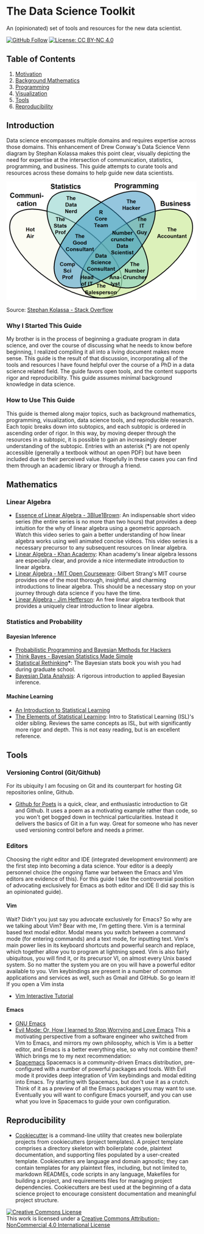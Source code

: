 # The Data Science Toolkit
An (opinionated) set of tools and resources for the new data scientist. 

[![GitHub Follow](https://img.shields.io/github/followers/pete-lawson)](https://github.com/pete-lawson)
[![License: CC BY-NC 4.0](https://img.shields.io/badge/License-CC%20BY--NC%204.0-lightgrey.svg)](https://creativecommons.org/licenses/by-nc/4.0/)
## Table of Contents

1. [Motivation](#intro)
2. [Background Mathematics](#math)
4. [Programming](#programming)
5. [Visualization](#visualization)
6. [Tools](#tools)
7. [Reproducibility](#repro)


<a name="intro"/>

## Introduction
Data science encompasses multiple domains and requires expertise across those
domains. This enhancement of Drew Conway's Data Science Venn diagram by Stephan
Kolassa makes this point clear, visually depicting the need for expertise at the
intersection of communication, statistics, programming, and business. This guide
attempts to curate tools and resources across these domains to help guide new
data scientists.

<img src="https://github.com/pete-lawson/data-science-toolkit/blob/master/figures/data_scientist_venn_diagram.png" alt="Data Science Venn Diagram" width="500">

Source: [Stephan Kolassa - Stack Overflow](https://datascience.stackexchange.com/questions/2403/data-science-without-knowledge-of-a-specific-topic-is-it-worth-pursuing-as-a-ca)

### Why I Started This Guide
My brother is in the process of beginning a graduate program in data science,
and over the course of discussing what he needs to know before beginning, I
realized compiling it all into a living document makes more sense. This guide is
the result of that discussion, incorporating all of the tools and resources I
have found helpful over the course of a PhD in a data science related field. The
guide favors open tools, and the content supports rigor and reproducibility. This guide assumes minimal background knowledge in data science.

### How to Use This Guide
This guide is themed along major topics, such as background mathematics, programming, visualization, data science tools, and reproducible research. Each topic breaks down into subtopics, and each subtopic is ordered in ascending order of rigor. In this way, by moving deeper through the resources in a subtopic, it is possible to gain an increasingly deeper understanding of the subtopic. Entries with an asterisk (**&ast;**) are not openly accessible (generally a textbook without an open PDF) but have been included due to their perceived value. Hopefully in these cases you can find them through an academic library or through a friend. 

<a name="math"/>

## Mathematics

### Linear Algebra
* [Essence of Linear Algebra - 3Blue1Brown](https://www.youtube.com/playlist?list=PLZHQObOWTQDPD3MizzM2xVFitgF8hE_ab): An indispensable short video series (the entire series is no more than two hours) that provides a deep intuition for the why of linear algebra using a geometric approach. Watch this video series to gain a better understanding of how linear algebra works using well animated concise videos. This video series is a necessary precursor to any subsequent resources on linear algebra.
* [Linear Algebra - Khan Academy](https://www.khanacademy.org/math/linear-algebra): Khan academy's linear algebra lessons are especially clear, and provide a nice intermediate introduction to linear algebra.
* [Linear Algebra - MIT Open Courseware](https://ocw.mit.edu/courses/mathematics/18-06-linear-algebra-spring-2010/): Gilbert Strang's MIT course provides one of the most thorough, insightful, and charming introductions to linear algebra. This should be a necessary stop on your journey through data science if you have the time.
* [Linear Algebra - Jim Hefferson](http://joshua.smcvt.edu/linearalgebra/): An free linear algebra textbook that provides a uniquely clear introduction to linear algebra. 


### Statistics and Probability
#### Bayesian Inference
* [Probabilistic Programming and Bayesian Methods for Hackers](https://camdavidsonpilon.github.io/Probabilistic-Programming-and-Bayesian-Methods-for-Hackers/)
* [Think Bayes - Bayesian Statistics Made Simple](https://greenteapress.com/wp/think-bayes/) 
* [Statistical Rethinking](https://xcelab.net/rm/statistical-rethinking/)**&ast;**: The Bayesian stats book you wish you had during graduate school.
* [Bayesian Data Analysis](http://www.stat.columbia.edu/~gelman/book/): A rigorous introduction to applied Bayesian inference.
#### Machine Learning
* [An Introduction to Statistical Learning](http://faculty.marshall.usc.edu/gareth-james/ISL/)
* [The Elements of Statistical Learning](https://web.stanford.edu/~hastie/ElemStatLearn/): Intro to Statistical Learning (ISL)'s older sibling. Reviews the same concepts as ISL, but with significantly more rigor and depth. This is not easy reading, but is an excellent reference.
<a name="tools"/>


## Tools

### Versioning Control (Git/Github)

For its ubiquity I am focusing on Git and its counterpart for hosting Git repositories online, Github.  

* [Github for Poets](https://www.youtube.com/playlist?list=PLRqwX-V7Uu6ZF9C0YMKuns9sLDzK6zoiV) is a quick, clear, and enthusiastic introduction to Git and Github. It uses a poem as a motivating example rather than code, so you won't get bogged down in technical particularities. Instead it delivers the basics of Git in a fun way. Great for someone who has never used versioning control before and needs a primer.


### Editors
Choosing the right editor and IDE (integrated development environment) are the first step into becoming a data science. Your editor is a deeply personnel choice (the ongoing flame war between the Emacs and Vim editors are evidence of this). For this guide I take the controversial position of advocating exclusively for Emacs as both editor and IDE (I did say this is an opinionated guide).

#### Vim
Wait? Didn't you just say you advocate exclusively for Emacs? So why are we talking about Vim? Bear with me, I'm getting there. Vim is a terminal based text modal editor. Modal means you switch between a command mode (for entering commands) and a text mode, for inputting text. Vim's main power lies in its keyboard shortcuts and powerful search and replace, which together allow you to program at lightning speed. Vim is also fairly ubiquitous, you will find it, or its precursor VI, on almost every Unix based system. So no matter the system you are on you will have a powerful editor available to you. Vim keybindings are present in a number of common applications and services as well, such as Gmail and GitHub. So go learn it! If you open a Vim insta

* [Vim Interactive Tutorial](https://www.openvim.com/)
#### Emacs
* [GNU Emacs](https://www.gnu.org/software/emacs/)
* [Evil Mode: Or, How I learned to Stop Worrying and Love Emacs](https://www.youtube.com/watch?v=JWD1Fpdd4Pc) This a motivating perspective from a software engineer who switched from Vim to Emacs, and mirrors my own philosophy, which is Vim is a better editor, and Emacs is a better everything else, so why not combine them? Which brings me to my next recommendation:
* [Spacemacs](https://www.spacemacs.org/) Spacemacs is a community-driven Emacs distribution, pre-configured with a number of powerful packages and tools. With Evil mode it provides deep integration of Vim keybindings and modal editing into Emacs. Try starting with Spacemacs, but don't use it as a crutch. Think of it as a preview of all the Emacs packages you may want to use. Eventually you will want to configure Emacs yourself, and you can use what you love in Spacemacs to guide your own configuration.
<a name="repro"/>

## Reproducibility

* [Cookiecutter](https://github.com/cookiecutter/cookiecutter) is a command-line utility that creates new boilerplate projects from cookiecutters (project templates). A project template comprises a directory skeleton with boilerplate code, plaintext documentation, and supporting files populated by a user-created template. Cookiecutters are language and domain agnostic; they can contain templates for any plaintext files, including, but not limited to, markdown READMEs, code scripts in any language, Makefiles for building a project, and requirements files for managing project dependencies. Cookiecutters are best used at the beginning of a data science project to encourage consistent documentation and meaningful project structure.

<a rel="license" href="http://creativecommons.org/licenses/by-nc/4.0/"><img alt="Creative Commons License" style="border-width:0" src="https://i.creativecommons.org/l/by-nc/4.0/88x31.png" /></a><br />This work is licensed under a <a rel="license" href="http://creativecommons.org/licenses/by-nc/4.0/">Creative Commons Attribution-NonCommercial 4.0 International License</a>
